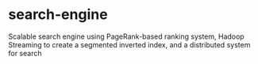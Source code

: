 # search-engine
Scalable search engine using PageRank-based ranking system, Hadoop Streaming to create a segmented inverted index, and a distributed system for search
